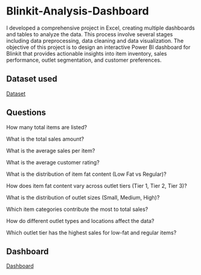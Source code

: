 # Blinkit-Analysis-Dashboard
I developed a comprehensive project in Excel, creating multiple dashboards and tables to analyze the data. This process involve several stages including data preprocessing, data cleaning and data visualization.
The objective of this project is to design an interactive Power BI dashboard for Blinkit that provides actionable insights into item inventory, sales performance, outlet segmentation, and customer preferences.


## Dataset used
[Dataset](https://github.com/Priti8570/Data-Analysis-Dashboard/blob/main/BlinkIT%20Grocery%20Data.xlsx)


## Questions
How many total items are listed?

What is the total sales amount?

What is the average sales per item?

What is the average customer rating?

What is the distribution of item fat content (Low Fat vs Regular)?

How does item fat content vary across outlet tiers (Tier 1, Tier 2, Tier 3)?

What is the distribution of outlet sizes (Small, Medium, High)?

Which item categories contribute the most to total sales?

How do different outlet types and locations affect the data?

Which outlet tier has the highest sales for low-fat and regular items?

## Dashboard
[Dashboard](https://github.com/Priti8570/Data-Analysis-Dashboard/blob/main/Dashboard.png)
